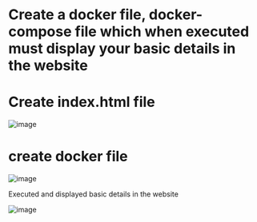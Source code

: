 # Create a docker file, docker-compose file which when executed must display your basic details in the website


# Create index.html file
![image](https://github.com/ArpanaM/Guvi_tasks/assets/68733492/8fb0590e-e123-4622-9ad9-db2fcaa7091a)

# create docker file

![image](https://github.com/ArpanaM/Guvi_tasks/assets/68733492/edf7a2d6-32a5-476e-a96e-74e9370dbffe)

Executed and displayed basic details in the website

![image](https://github.com/ArpanaM/Guvi_tasks/assets/68733492/6f546d52-3bda-441c-8ed1-ddf548998586)










